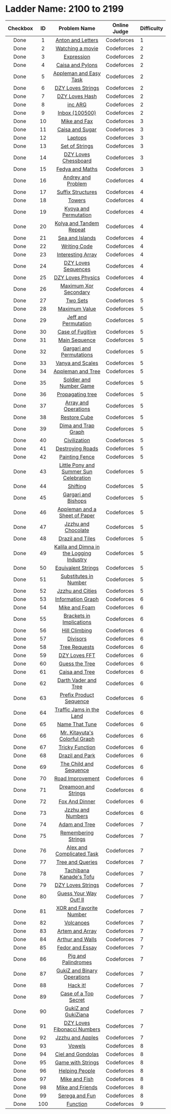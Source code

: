 # Ladder Name: 2100 to 2199

| Checkbox | ID  | Problem Name | Online Judge | Difficulty |
|---|:---:|:---:|---|---|
|<img src="https://a2oj.thao.pw/?handle=T--&url=http%3A//codeforces.com/problemset/problem/443/A" width="13px"/> Done|1|[Anton and Letters](http://codeforces.com/problemset/problem/443/A)|Codeforces|1|
|<img src="https://a2oj.thao.pw/?handle=T--&url=http%3A//codeforces.com/problemset/problem/499/A" width="13px"/> Done|2|[Watching a movie](http://codeforces.com/problemset/problem/499/A)|Codeforces|2|
|<img src="https://a2oj.thao.pw/?handle=T--&url=http%3A//codeforces.com/problemset/problem/479/A" width="13px"/> Done|3|[Expression](http://codeforces.com/problemset/problem/479/A)|Codeforces|2|
|<img src="https://a2oj.thao.pw/?handle=T--&url=http%3A//codeforces.com/problemset/problem/463/B" width="13px"/> Done|4|[Caisa and Pylons](http://codeforces.com/problemset/problem/463/B)|Codeforces|2|
|<img src="https://a2oj.thao.pw/?handle=T--&url=http%3A//codeforces.com/problemset/problem/462/A" width="13px"/> Done|5|[Appleman and Easy Task](http://codeforces.com/problemset/problem/462/A)|Codeforces|2|
|<img src="https://a2oj.thao.pw/?handle=T--&url=http%3A//codeforces.com/problemset/problem/447/B" width="13px"/> Done|6|[DZY Loves Strings](http://codeforces.com/problemset/problem/447/B)|Codeforces|2|
|<img src="https://a2oj.thao.pw/?handle=T--&url=http%3A//codeforces.com/problemset/problem/447/A" width="13px"/> Done|7|[DZY Loves Hash](http://codeforces.com/problemset/problem/447/A)|Codeforces|2|
|<img src="https://a2oj.thao.pw/?handle=T--&url=http%3A//codeforces.com/problemset/problem/465/A" width="13px"/> Done|8|[inc ARG](http://codeforces.com/problemset/problem/465/A)|Codeforces|2|
|<img src="https://a2oj.thao.pw/?handle=T--&url=http%3A//codeforces.com/problemset/problem/465/B" width="13px"/> Done|9|[Inbox (100500)](http://codeforces.com/problemset/problem/465/B)|Codeforces|2|
|<img src="https://a2oj.thao.pw/?handle=T--&url=http%3A//codeforces.com/problemset/problem/548/A" width="13px"/> Done|10|[Mike and Fax](http://codeforces.com/problemset/problem/548/A)|Codeforces|3|
|<img src="https://a2oj.thao.pw/?handle=T--&url=http%3A//codeforces.com/problemset/problem/463/A" width="13px"/> Done|11|[Caisa and Sugar](http://codeforces.com/problemset/problem/463/A)|Codeforces|3|
|<img src="https://a2oj.thao.pw/?handle=T--&url=http%3A//codeforces.com/problemset/problem/456/A" width="13px"/> Done|12|[Laptops](http://codeforces.com/problemset/problem/456/A)|Codeforces|3|
|<img src="https://a2oj.thao.pw/?handle=T--&url=http%3A//codeforces.com/problemset/problem/544/A" width="13px"/> Done|13|[Set of Strings](http://codeforces.com/problemset/problem/544/A)|Codeforces|3|
|<img src="https://a2oj.thao.pw/?handle=T--&url=http%3A//codeforces.com/problemset/problem/445/A" width="13px"/> Done|14|[DZY Loves Chessboard](http://codeforces.com/problemset/problem/445/A)|Codeforces|3|
|<img src="https://a2oj.thao.pw/?handle=T--&url=http%3A//codeforces.com/problemset/problem/456/B" width="13px"/> Done|15|[Fedya and Maths](http://codeforces.com/problemset/problem/456/B)|Codeforces|3|
|<img src="https://a2oj.thao.pw/?handle=T--&url=http%3A//codeforces.com/problemset/problem/442/B" width="13px"/> Done|16|[Andrey and Problem](http://codeforces.com/problemset/problem/442/B)|Codeforces|4|
|<img src="https://a2oj.thao.pw/?handle=T--&url=http%3A//codeforces.com/problemset/problem/448/B" width="13px"/> Done|17|[Suffix Structures](http://codeforces.com/problemset/problem/448/B)|Codeforces|4|
|<img src="https://a2oj.thao.pw/?handle=T--&url=http%3A//codeforces.com/problemset/problem/479/B" width="13px"/> Done|18|[Towers](http://codeforces.com/problemset/problem/479/B)|Codeforces|4|
|<img src="https://a2oj.thao.pw/?handle=T--&url=http%3A//codeforces.com/problemset/problem/553/B" width="13px"/> Done|19|[Kyoya and Permutation](http://codeforces.com/problemset/problem/553/B)|Codeforces|4|
|<img src="https://a2oj.thao.pw/?handle=T--&url=http%3A//codeforces.com/problemset/problem/443/B" width="13px"/> Done|20|[Kolya and Tandem Repeat](http://codeforces.com/problemset/problem/443/B)|Codeforces|4|
|<img src="https://a2oj.thao.pw/?handle=T--&url=http%3A//codeforces.com/problemset/problem/544/B" width="13px"/> Done|21|[Sea and Islands](http://codeforces.com/problemset/problem/544/B)|Codeforces|4|
|<img src="https://a2oj.thao.pw/?handle=T--&url=http%3A//codeforces.com/problemset/problem/543/A" width="13px"/> Done|22|[Writing Code](http://codeforces.com/problemset/problem/543/A)|Codeforces|4|
|<img src="https://a2oj.thao.pw/?handle=T--&url=http%3A//codeforces.com/problemset/problem/482/B" width="13px"/> Done|23|[Interesting Array](http://codeforces.com/problemset/problem/482/B)|Codeforces|4|
|<img src="https://a2oj.thao.pw/?handle=T--&url=http%3A//codeforces.com/problemset/problem/446/A" width="13px"/> Done|24|[DZY Loves Sequences](http://codeforces.com/problemset/problem/446/A)|Codeforces|4|
|<img src="https://a2oj.thao.pw/?handle=T--&url=http%3A//codeforces.com/problemset/problem/444/A" width="13px"/> Done|25|[DZY Loves Physics](http://codeforces.com/problemset/problem/444/A)|Codeforces|4|
|<img src="https://a2oj.thao.pw/?handle=T--&url=http%3A//codeforces.com/problemset/problem/280/B" width="13px"/> Done|26|[Maximum Xor Secondary](http://codeforces.com/problemset/problem/280/B)|Codeforces|4|
|<img src="https://a2oj.thao.pw/?handle=T--&url=http%3A//codeforces.com/problemset/problem/468/B" width="13px"/> Done|27|[Two Sets](http://codeforces.com/problemset/problem/468/B)|Codeforces|5|
|<img src="https://a2oj.thao.pw/?handle=T--&url=http%3A//codeforces.com/problemset/problem/484/B" width="13px"/> Done|28|[Maximum Value](http://codeforces.com/problemset/problem/484/B)|Codeforces|5|
|<img src="https://a2oj.thao.pw/?handle=T--&url=http%3A//codeforces.com/problemset/problem/351/E" width="13px"/> Done|29|[Jeff and Permutation](http://codeforces.com/problemset/problem/351/E)|Codeforces|5|
|<img src="https://a2oj.thao.pw/?handle=T--&url=http%3A//codeforces.com/problemset/problem/555/B" width="13px"/> Done|30|[Case of Fugitive](http://codeforces.com/problemset/problem/555/B)|Codeforces|5|
|<img src="https://a2oj.thao.pw/?handle=T--&url=http%3A//codeforces.com/problemset/problem/286/C" width="13px"/> Done|31|[Main Sequence](http://codeforces.com/problemset/problem/286/C)|Codeforces|5|
|<img src="https://a2oj.thao.pw/?handle=T--&url=http%3A//codeforces.com/problemset/problem/463/D" width="13px"/> Done|32|[Gargari and Permutations](http://codeforces.com/problemset/problem/463/D)|Codeforces|5|
|<img src="https://a2oj.thao.pw/?handle=T--&url=http%3A//codeforces.com/problemset/problem/552/C" width="13px"/> Done|33|[Vanya and Scales](http://codeforces.com/problemset/problem/552/C)|Codeforces|5|
|<img src="https://a2oj.thao.pw/?handle=T--&url=http%3A//codeforces.com/problemset/problem/461/B" width="13px"/> Done|34|[Appleman and Tree](http://codeforces.com/problemset/problem/461/B)|Codeforces|5|
|<img src="https://a2oj.thao.pw/?handle=T--&url=http%3A//codeforces.com/problemset/problem/546/D" width="13px"/> Done|35|[Soldier and Number Game](http://codeforces.com/problemset/problem/546/D)|Codeforces|5|
|<img src="https://a2oj.thao.pw/?handle=T--&url=http%3A//codeforces.com/problemset/problem/383/C" width="13px"/> Done|36|[Propagating tree](http://codeforces.com/problemset/problem/383/C)|Codeforces|5|
|<img src="https://a2oj.thao.pw/?handle=T--&url=http%3A//codeforces.com/problemset/problem/498/C" width="13px"/> Done|37|[Array and Operations](http://codeforces.com/problemset/problem/498/C)|Codeforces|5|
|<img src="https://a2oj.thao.pw/?handle=T--&url=http%3A//codeforces.com/problemset/problem/464/B" width="13px"/> Done|38|[Restore Cube ](http://codeforces.com/problemset/problem/464/B)|Codeforces|5|
|<img src="https://a2oj.thao.pw/?handle=T--&url=http%3A//codeforces.com/problemset/problem/366/D" width="13px"/> Done|39|[Dima and Trap Graph](http://codeforces.com/problemset/problem/366/D)|Codeforces|5|
|<img src="https://a2oj.thao.pw/?handle=T--&url=http%3A//codeforces.com/problemset/problem/455/C" width="13px"/> Done|40|[Civilization](http://codeforces.com/problemset/problem/455/C)|Codeforces|5|
|<img src="https://a2oj.thao.pw/?handle=T--&url=http%3A//codeforces.com/problemset/problem/543/B" width="13px"/> Done|41|[Destroying Roads](http://codeforces.com/problemset/problem/543/B)|Codeforces|5|
|<img src="https://a2oj.thao.pw/?handle=T--&url=http%3A//codeforces.com/problemset/problem/448/C" width="13px"/> Done|42|[Painting Fence](http://codeforces.com/problemset/problem/448/C)|Codeforces|5|
|<img src="https://a2oj.thao.pw/?handle=T--&url=http%3A//codeforces.com/problemset/problem/453/C" width="13px"/> Done|43|[Little Pony and Summer Sun Celebration](http://codeforces.com/problemset/problem/453/C)|Codeforces|5|
|<img src="https://a2oj.thao.pw/?handle=T--&url=http%3A//codeforces.com/problemset/problem/286/B" width="13px"/> Done|44|[Shifting](http://codeforces.com/problemset/problem/286/B)|Codeforces|5|
|<img src="https://a2oj.thao.pw/?handle=T--&url=http%3A//codeforces.com/problemset/problem/463/C" width="13px"/> Done|45|[Gargari and Bishops](http://codeforces.com/problemset/problem/463/C)|Codeforces|5|
|<img src="https://a2oj.thao.pw/?handle=T--&url=http%3A//codeforces.com/problemset/problem/461/C" width="13px"/> Done|46|[Appleman and a Sheet of Paper](http://codeforces.com/problemset/problem/461/C)|Codeforces|5|
|<img src="https://a2oj.thao.pw/?handle=T--&url=http%3A//codeforces.com/problemset/problem/449/A" width="13px"/> Done|47|[Jzzhu and Chocolate](http://codeforces.com/problemset/problem/449/A)|Codeforces|5|
|<img src="https://a2oj.thao.pw/?handle=T--&url=http%3A//codeforces.com/problemset/problem/515/D" width="13px"/> Done|48|[Drazil and Tiles](http://codeforces.com/problemset/problem/515/D)|Codeforces|5|
|<img src="https://a2oj.thao.pw/?handle=T--&url=http%3A//codeforces.com/problemset/problem/319/C" width="13px"/> Done|49|[Kalila and Dimna in the Logging Industry](http://codeforces.com/problemset/problem/319/C)|Codeforces|5|
|<img src="https://a2oj.thao.pw/?handle=T--&url=http%3A//codeforces.com/problemset/problem/559/B" width="13px"/> Done|50|[Equivalent Strings](http://codeforces.com/problemset/problem/559/B)|Codeforces|5|
|<img src="https://a2oj.thao.pw/?handle=T--&url=http%3A//codeforces.com/problemset/problem/464/C" width="13px"/> Done|51|[Substitutes in Number](http://codeforces.com/problemset/problem/464/C)|Codeforces|5|
|<img src="https://a2oj.thao.pw/?handle=T--&url=http%3A//codeforces.com/problemset/problem/449/B" width="13px"/> Done|52|[Jzzhu and Cities](http://codeforces.com/problemset/problem/449/B)|Codeforces|5|
|<img src="https://a2oj.thao.pw/?handle=T--&url=http%3A//codeforces.com/problemset/problem/466/E" width="13px"/> Done|53|[Information Graph](http://codeforces.com/problemset/problem/466/E)|Codeforces|6|
|<img src="https://a2oj.thao.pw/?handle=T--&url=http%3A//codeforces.com/problemset/problem/547/C" width="13px"/> Done|54|[Mike and Foam](http://codeforces.com/problemset/problem/547/C)|Codeforces|6|
|<img src="https://a2oj.thao.pw/?handle=T--&url=http%3A//codeforces.com/problemset/problem/550/E" width="13px"/> Done|55|[Brackets in Implications](http://codeforces.com/problemset/problem/550/E)|Codeforces|6|
|<img src="https://a2oj.thao.pw/?handle=T--&url=http%3A//codeforces.com/problemset/problem/406/D" width="13px"/> Done|56|[Hill Climbing](http://codeforces.com/problemset/problem/406/D)|Codeforces|6|
|<img src="https://a2oj.thao.pw/?handle=T--&url=http%3A//codeforces.com/problemset/problem/448/E" width="13px"/> Done|57|[Divisors](http://codeforces.com/problemset/problem/448/E)|Codeforces|6|
|<img src="https://a2oj.thao.pw/?handle=T--&url=http%3A//codeforces.com/problemset/problem/570/D" width="13px"/> Done|58|[Tree Requests](http://codeforces.com/problemset/problem/570/D)|Codeforces|6|
|<img src="https://a2oj.thao.pw/?handle=T--&url=http%3A//codeforces.com/problemset/problem/444/B" width="13px"/> Done|59|[DZY Loves FFT](http://codeforces.com/problemset/problem/444/B)|Codeforces|6|
|<img src="https://a2oj.thao.pw/?handle=T--&url=http%3A//codeforces.com/problemset/problem/429/C" width="13px"/> Done|60|[Guess the Tree](http://codeforces.com/problemset/problem/429/C)|Codeforces|6|
|<img src="https://a2oj.thao.pw/?handle=T--&url=http%3A//codeforces.com/problemset/problem/463/E" width="13px"/> Done|61|[Caisa and Tree](http://codeforces.com/problemset/problem/463/E)|Codeforces|6|
|<img src="https://a2oj.thao.pw/?handle=T--&url=http%3A//codeforces.com/problemset/problem/514/E" width="13px"/> Done|62|[Darth Vader and Tree](http://codeforces.com/problemset/problem/514/E)|Codeforces|6|
|<img src="https://a2oj.thao.pw/?handle=T--&url=http%3A//codeforces.com/problemset/problem/487/C" width="13px"/> Done|63|[Prefix Product Sequence](http://codeforces.com/problemset/problem/487/C)|Codeforces|6|
|<img src="https://a2oj.thao.pw/?handle=T--&url=http%3A//codeforces.com/problemset/problem/498/D" width="13px"/> Done|64|[Traffic Jams in the Land](http://codeforces.com/problemset/problem/498/D)|Codeforces|6|
|<img src="https://a2oj.thao.pw/?handle=T--&url=http%3A//codeforces.com/problemset/problem/498/B" width="13px"/> Done|65|[Name That Tune](http://codeforces.com/problemset/problem/498/B)|Codeforces|6|
|<img src="https://a2oj.thao.pw/?handle=T--&url=http%3A//codeforces.com/problemset/problem/506/D" width="13px"/> Done|66|[Mr. Kitayuta's Colorful Graph](http://codeforces.com/problemset/problem/506/D)|Codeforces|6|
|<img src="https://a2oj.thao.pw/?handle=T--&url=http%3A//codeforces.com/problemset/problem/429/D" width="13px"/> Done|67|[Tricky Function](http://codeforces.com/problemset/problem/429/D)|Codeforces|6|
|<img src="https://a2oj.thao.pw/?handle=T--&url=http%3A//codeforces.com/problemset/problem/515/E" width="13px"/> Done|68|[Drazil and Park](http://codeforces.com/problemset/problem/515/E)|Codeforces|6|
|<img src="https://a2oj.thao.pw/?handle=T--&url=http%3A//codeforces.com/problemset/problem/438/D" width="13px"/> Done|69|[The Child and Sequence](http://codeforces.com/problemset/problem/438/D)|Codeforces|6|
|<img src="https://a2oj.thao.pw/?handle=T--&url=http%3A//codeforces.com/problemset/problem/543/D" width="13px"/> Done|70|[Road Improvement](http://codeforces.com/problemset/problem/543/D)|Codeforces|6|
|<img src="https://a2oj.thao.pw/?handle=T--&url=http%3A//codeforces.com/problemset/problem/476/E" width="13px"/> Done|71|[Dreamoon and Strings](http://codeforces.com/problemset/problem/476/E)|Codeforces|6|
|<img src="https://a2oj.thao.pw/?handle=T--&url=http%3A//codeforces.com/problemset/problem/510/E" width="13px"/> Done|72|[Fox And Dinner](http://codeforces.com/problemset/problem/510/E)|Codeforces|6|
|<img src="https://a2oj.thao.pw/?handle=T--&url=http%3A//codeforces.com/problemset/problem/449/D" width="13px"/> Done|73|[Jzzhu and Numbers](http://codeforces.com/problemset/problem/449/D)|Codeforces|6|
|<img src="https://a2oj.thao.pw/?handle=T--&url=http%3A//codeforces.com/problemset/problem/442/D" width="13px"/> Done|74|[Adam and Tree](http://codeforces.com/problemset/problem/442/D)|Codeforces|7|
|<img src="https://a2oj.thao.pw/?handle=T--&url=http%3A//codeforces.com/problemset/problem/543/C" width="13px"/> Done|75|[Remembering Strings](http://codeforces.com/problemset/problem/543/C)|Codeforces|7|
|<img src="https://a2oj.thao.pw/?handle=T--&url=http%3A//codeforces.com/problemset/problem/467/E" width="13px"/> Done|76|[Alex and Complicated Task](http://codeforces.com/problemset/problem/467/E)|Codeforces|7|
|<img src="https://a2oj.thao.pw/?handle=T--&url=http%3A//codeforces.com/problemset/problem/375/D" width="13px"/> Done|77|[Tree and Queries](http://codeforces.com/problemset/problem/375/D)|Codeforces|7|
|<img src="https://a2oj.thao.pw/?handle=T--&url=http%3A//codeforces.com/problemset/problem/433/E" width="13px"/> Done|78|[Tachibana Kanade's Tofu](http://codeforces.com/problemset/problem/433/E)|Codeforces|7|
|<img src="https://a2oj.thao.pw/?handle=T--&url=http%3A//codeforces.com/problemset/problem/444/D" width="13px"/> Done|79|[DZY Loves Strings](http://codeforces.com/problemset/problem/444/D)|Codeforces|7|
|<img src="https://a2oj.thao.pw/?handle=T--&url=http%3A//codeforces.com/problemset/problem/558/D" width="13px"/> Done|80|[Guess Your Way Out! II](http://codeforces.com/problemset/problem/558/D)|Codeforces|7|
|<img src="https://a2oj.thao.pw/?handle=T--&url=http%3A//codeforces.com/problemset/problem/617/E" width="13px"/> Done|81|[XOR and Favorite Number](http://codeforces.com/problemset/problem/617/E)|Codeforces|7|
|<img src="https://a2oj.thao.pw/?handle=T--&url=http%3A//codeforces.com/problemset/problem/383/B" width="13px"/> Done|82|[Volcanoes](http://codeforces.com/problemset/problem/383/B)|Codeforces|7|
|<img src="https://a2oj.thao.pw/?handle=T--&url=http%3A//codeforces.com/problemset/problem/442/C" width="13px"/> Done|83|[Artem and Array ](http://codeforces.com/problemset/problem/442/C)|Codeforces|7|
|<img src="https://a2oj.thao.pw/?handle=T--&url=http%3A//codeforces.com/problemset/problem/525/D" width="13px"/> Done|84|[Arthur and Walls](http://codeforces.com/problemset/problem/525/D)|Codeforces|7|
|<img src="https://a2oj.thao.pw/?handle=T--&url=http%3A//codeforces.com/problemset/problem/467/D" width="13px"/> Done|85|[Fedor and Essay](http://codeforces.com/problemset/problem/467/D)|Codeforces|7|
|<img src="https://a2oj.thao.pw/?handle=T--&url=http%3A//codeforces.com/problemset/problem/570/E" width="13px"/> Done|86|[Pig and Palindromes](http://codeforces.com/problemset/problem/570/E)|Codeforces|7|
|<img src="https://a2oj.thao.pw/?handle=T--&url=http%3A//codeforces.com/problemset/problem/551/D" width="13px"/> Done|87|[GukiZ and Binary Operations](http://codeforces.com/problemset/problem/551/D)|Codeforces|7|
|<img src="https://a2oj.thao.pw/?handle=T--&url=http%3A//codeforces.com/problemset/problem/468/C" width="13px"/> Done|88|[Hack it!](http://codeforces.com/problemset/problem/468/C)|Codeforces|7|
|<img src="https://a2oj.thao.pw/?handle=T--&url=http%3A//codeforces.com/problemset/problem/555/D" width="13px"/> Done|89|[Case of a Top Secret](http://codeforces.com/problemset/problem/555/D)|Codeforces|7|
|<img src="https://a2oj.thao.pw/?handle=T--&url=http%3A//codeforces.com/problemset/problem/551/E" width="13px"/> Done|90|[GukiZ and GukiZiana](http://codeforces.com/problemset/problem/551/E)|Codeforces|7|
|<img src="https://a2oj.thao.pw/?handle=T--&url=http%3A//codeforces.com/problemset/problem/446/C" width="13px"/> Done|91|[DZY Loves Fibonacci Numbers](http://codeforces.com/problemset/problem/446/C)|Codeforces|7|
|<img src="https://a2oj.thao.pw/?handle=T--&url=http%3A//codeforces.com/problemset/problem/449/C" width="13px"/> Done|92|[Jzzhu and Apples](http://codeforces.com/problemset/problem/449/C)|Codeforces|7|
|<img src="https://a2oj.thao.pw/?handle=T--&url=http%3A//codeforces.com/problemset/problem/383/E" width="13px"/> Done|93|[Vowels](http://codeforces.com/problemset/problem/383/E)|Codeforces|8|
|<img src="https://a2oj.thao.pw/?handle=T--&url=http%3A//codeforces.com/problemset/problem/321/E" width="13px"/> Done|94|[Ciel and Gondolas](http://codeforces.com/problemset/problem/321/E)|Codeforces|8|
|<img src="https://a2oj.thao.pw/?handle=T--&url=http%3A//codeforces.com/problemset/problem/482/C" width="13px"/> Done|95|[Game with Strings](http://codeforces.com/problemset/problem/482/C)|Codeforces|8|
|<img src="https://a2oj.thao.pw/?handle=T--&url=http%3A//codeforces.com/problemset/problem/494/C" width="13px"/> Done|96|[Helping People](http://codeforces.com/problemset/problem/494/C)|Codeforces|8|
|<img src="https://a2oj.thao.pw/?handle=T--&url=http%3A//codeforces.com/problemset/problem/547/D" width="13px"/> Done|97|[Mike and Fish](http://codeforces.com/problemset/problem/547/D)|Codeforces|8|
|<img src="https://a2oj.thao.pw/?handle=T--&url=http%3A//codeforces.com/problemset/problem/547/E" width="13px"/> Done|98|[Mike and Friends](http://codeforces.com/problemset/problem/547/E)|Codeforces|8|
|<img src="https://a2oj.thao.pw/?handle=T--&url=http%3A//codeforces.com/problemset/problem/455/D" width="13px"/> Done|99|[Serega and Fun](http://codeforces.com/problemset/problem/455/D)|Codeforces|8|
|<img src="https://a2oj.thao.pw/?handle=T--&url=http%3A//codeforces.com/problemset/problem/455/E" width="13px"/> Done|100|[Function](http://codeforces.com/problemset/problem/455/E)|Codeforces|9|
